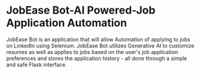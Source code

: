 # JobEase Bot-AI Powered-Job Application Automation
JobEase Bot is an application that will allow Automation of applying to jobs on LinkedIn using Selenium. JobEase Bot utilizes Generative AI to customize resumes as well as applies to jobs based on the user's job application preferences and stores the application history - all done through a simple and safe Flask interface.
